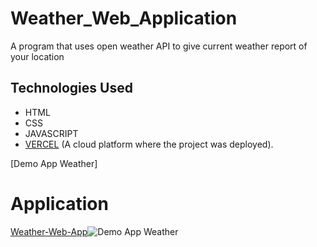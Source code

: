 # Weather_Web_Application
A program that uses open weather API to give current weather report of your location

## Technologies Used
  - HTML
  - CSS
  - JAVASCRIPT
  - [VERCEL](https://vercel.com/home) (A cloud platform where the project was deployed).



[Demo App Weather]


# Application 

[Weather-Web-App]()![Demo App Weather](https://github.com/AL-Morchid-Chaymae/The-Weather-Web-App/assets/120697707/530ae390-9f7d-4c90-a4c7-1de169c8ce8a)

